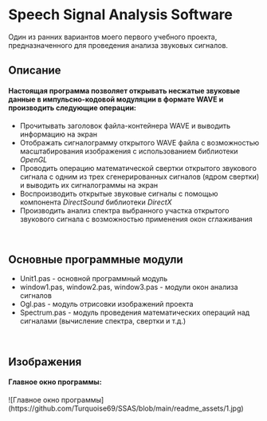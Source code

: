 <p style="text-align:center"><h1>Speech Signal Analysis Software</h2></p>
<p>Один из ранних вариантов моего первого учебного проекта, предназначенного для проведения анализа звуковых сигналов.</p>

<h2>Описание</h3>

 #### Настоящая программа позволяет открывать несжатые звуковые данные в импульсно-кодовой модуляции в формате WAVE и производить следующие операции:
 
 - Прочитывать заголовок файла-контейнера WAVE и выводить информацию на экран
 - Отображать сигналограмму открытого WAVE файла с возможностью масштабирования изображения с использованием библиотеки _OpenGL_
 - Проводить операцию математической свертки открытого звукового сигнала с одним из трех сгенерированных сигналов (ядром свертки) и выводить их сигналограммы на экран
 - Воспроизводить открытые звуковые сигналы с помощью компонента _DirectSound_ библиотеки _DirectX_
 - Производить анализ спектра выбранного участка открытого звукового сигнала с возможностью применения окон сглаживания
<br>
 <h2>Основные программные модули</h2>
 
 * Unit1.pas - основной программный модуль
 * window1.pas, window2.pas, window3.pas - модули окон анализа сигналов
 * Ogl.pas - модуль отрисовки изображений проекта
 * Spectrum.pas - модуль проведения математических операций над сигналами (вычисление спектра, свертки и т.д.)
 <br>
 <h2>Изображения</h2>
 
 <p><h4>Главное окно программы:</h4></p>
 ![Главное окно программы](https://github.com/Turquoise69/SSAS/blob/main/readme_assets/1.jpg)
 
 
